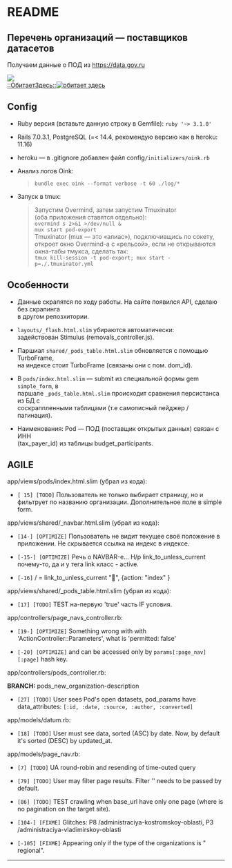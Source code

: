 # README

## Перечень организаций — поставщиков датасетов

Получаем данные о ПОД из <https://data.gov.ru>

![](https://pyheroku-badge.herokuapp.com/?app=pod-export7657651&style=plastic) \
[::ОбитаетЗдесь::![обитает здесь](https://img.shields.io/badge/heroku-%23430098.svg?style=for-the-badge&logo=heroku&logoColor=white)](https://pod-export7657651.herokuapp.com/)

## Config

* Ruby версия (вставьте данную строку в Gemfile): `ruby '~> 3.1.0'`

* Rails 7.0.3.1, PostgreSQL (=< 14.4, рекомендую версию как в heroku: 11.16)

* heroku — в .gitignore добавлен файл config`/initializers/oink.rb`

* Анализ логов Oink:

  > `bundle exec oink --format verbose -t 60 ./log/*`

* Запуск в tmux:

  > Запустим Overmind, затем запустим Tmuxinator \
  > (оба приложения ставятся отдельно): \
  > `overmind s 2>&1 >/dev/null &` \
  > `mux start pod-export` \
  > Tmuxinator (mux — это «алиас»), подключивщись по сокету, откроет окно
  > Overmind-а с «рельсой», если не открываются окна-табы тмукса, сделать так: \
  > `tmux kill-session -t pod-export; mux start -p=./.tmuxinator.yml`

## Особенности

* Данные скрапятся по ходу работы. На сайте появился API, сделаю без скрапинга \
    в другом репозхитории.

* `layouts/_flash.html.slim` убираются автоматически: \
    задействован Stimulus (removals_controller.js).

* Паршиал `shared/_pods_table.html.slim` обновляется с помощью TurboFrame, \
    на индексе стоит TurboFrame (связаны они с пом. dom_id).

* В `pods/index.html.slim` — submit из специальной формы gem `simple_form`, в \
    паршале `_pods_table.html.slim` происходит сравнения персистанса из БД с \
    соскраппленными таблицами (т.е самописный пейджер / пагинация).

* Наименования:  Pod — ПОД (поставщик открытых данных) связан с ИНН \
    (tax_payer_id) из таблицы budget_participants.

## AGILE

app/views/pods/index.html.slim (убрал из кода):

* `[ 15] [TODO]` Пользователь не только выбирает страницу, но и фильтрует по
    названию организации. Дополнительное поле в simple form.

app/views/shared/_navbar.html.slim (убрал из кода):

* `[14-] [OPTIMIZE]` Пользователь не видит текущее своё положение в приложении.
    Не скрывается ссылка на индекс в индексе.

* `[-15-] [OPTIMIZE]` Речь о NAVBAR-е… Н/р link_to_unless_current почему-то, да
    и у тега link класс - active.

* `[-16]` / = link_to_unless_current "🏡", {action: "index" }

app/views/shared/_pods_table.html.slim (убрал из кода):

* `[17] [TODO]` ТEST на-первую 'true' часть IF условия.

app/controllers/page_navs_controller.rb:

* `[19-] [OPTIMIZE]` Something wrong with with 'ActionController::Parameters',
    what is 'permitted: false'

* `[-20] [OPTIMIZE]` and can be accessed only by `params[:page_nav][:page]`
    hash key.

app/controllers/pods_controller.rb:

**BRANCH:** pods_new_organization-description

* `[27] [TODO]` User sees Pod's open datasets, pod_params have data_attributes:
    `[:id, :date, :source, :author, :converted]`

app/models/datum.rb:

* `[18] [TODO]` User must see data, sorted (ASC) by date. Now, by default
    it's sorted (DESC) by updated_at.

app/models/page_nav.rb:

* `[7] [TODO]` UA round-robin and resending of time-outed query

* `[79] [TODO]` User may filter page results. Filter '' needs to be passed by
    default.

* `[86] [TODO]` TEST crawling when base_url have only one page (where is no
    pagination on the target site).

* `[104-] [FIXME]` Glitches: P8 /administraciya-kostromskoy-oblasti, P3
    /administraciya-vladimirskoy-oblasti

* `[-105] [FIXME]` Appearing only if the type of the organizations is "
    regional".

---

